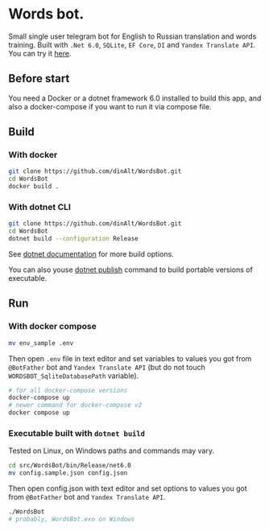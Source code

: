 # Words bot.

Small single user telegram bot for English to Russian translation and words training. Built with `.Net 6.0`, `SQLite`, `EF Core`, `DI` and `Yandex Translate API`. You can try it [here](https://t.me/words_ru_en_game_bot).

## Before start

You need a Docker or a dotnet framework 6.0 installed to build this app, and also a docker-compose if you want to run it via compose file.

## Build

### With docker

```sh
git clone https://github.com/dinAlt/WordsBot.git
cd WordsBot
docker build .
```

### With dotnet CLI

```sh
git clone https://github.com/dinAlt/WordsBot.git
cd WordsBot
dotnet build --configuration Release

```

See [dotnet documentation](https://docs.microsoft.com/dotnet/core/tools/dotnet-build) for more build options.

You can also youse [dotnet publish](https://docs.microsoft.com/dotnet/core/tools/dotnet-publish) command to build portable versions of executable.

## Run

### With docker compose

```sh
mv env_sample .env
```

Then open `.env` file in text editor and set variables to values you got from `@BotFather` bot and `Yandex Translate API` (but do not touch `WORDSBOT_SqliteDatabasePath` variable).

```sh
# for all docker-compose versions
docker-compose up
# newer command for docker-compose v2
docker compose up
```

### Executable built with `dotnet build`

Tested on Linux, on Windows paths and commands may vary.

```sh
cd src/WordsBot/bin/Release/net6.0
mv config.sample.json config.json
```

Then open config.json with text editor and set options to values you got from `@BotFather` bot and `Yandex Translate API`.

```sh
./WordsBot
# probably, WordsBot.exe on Windows
```
